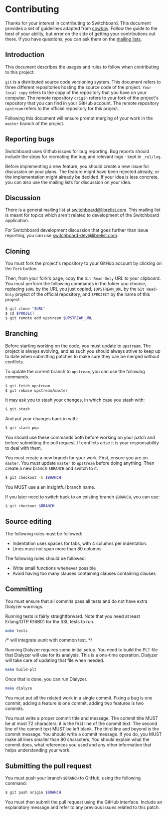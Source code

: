Contributing
============

Thanks for your interest in contributing to Switchboard. This document
provides a set of guidelines adapted from
[cowboy](https://github.com/extend/cowboy). Follow the guide to
the best of your ability, but error on the side of getting your
contributions out there. If you have questions, you can ask them on the [mailing
lists](#markdown-header-discussion).


Introduction
------------

This document describes the usages and rules to follow when contributing
to this project.

`git` is a distributed source code versioning system. This document refers
to three different repositories hosting the source code of the project.
`Your local copy` refers to the copy of the repository that you have on
your computer. The remote repository `origin` refers to your fork of the
project's repository that you can find in your GitHub account. The remote
repository `upstream` refers to the official repository for this project.

Following this document will ensure prompt merging of your work in the
`master` branch of the project.


Reporting bugs
--------------

Switchboard uses Github issues for bug reporting. Bug reports should
include the steps for recreating the bug and relevant logs - kept in
`_rel/log`.

Before implementing a new feature, you should create a new issue for
discussion on your plans. The feature might have been rejected
already, or the implementation might already be decided. If your idea
is less concrete, you can also use the mailing lists for discussion
on your idea.


Discussion
----------

There is a general mailing list at <switchboard@librelist.com>. This
mailing list is meant for topics which aren't related to development
of the Switchboard application.

For Switchboard development discussion that goes further than issue
reporting, you can use <switchboard-dev@librelist.com>.


Cloning
-------

You must fork the project's repository to your GitHub account by clicking
on the `Fork` button.

Then, from your fork's page, copy the `Git Read-Only` URL to your clipboard.
You must perform the following commands in the folder you choose, replacing
`$URL` by the URL you just copied, `$UPSTREAM_URL` by the `Git Read-Only`
project of the official repository, and `$PROJECT` by the name of this project.

``` bash
$ git clone "$URL"
$ cd $PROJECT
$ git remote add upstream $UPSTREAM_URL
```

Branching
---------

Before starting working on the code, you must update to `upstream`. The
project is always evolving, and as such you should always strive to keep
up to date when submitting patches to make sure they can be merged without
conflicts.

To update the current branch to `upstream`, you can use the following commands.

``` bash
$ git fetch upstream
$ git rebase upstream/master
```

It may ask you to stash your changes, in which case you stash with:

``` bash
$ git stash
```

And put your changes back in with:

``` bash
$ git stash pop
```

You should use these commands both before working on your patch and before
submitting the pull request. If conflicts arise it is your responsability
to deal with them.

You must create a new branch for your work. First, ensure you are on `master`.
You must update `master` to `upstream` before doing anything. Then create a
new branch `$BRANCH` and switch to it.

``` bash
$ git checkout -b $BRANCH
```

You MUST use a an insightful branch name.

If you later need to switch back to an existing branch `$BRANCH`, you can use:

``` bash
$ git checkout $BRANCH
```

Source editing
--------------

The following rules must be followed:
 *  Indentation uses spaces for tabs, with 4 columns per indentation.
 *  Lines must not span more than 80 columns

The following rules should be followed:
 *  Write small functions whenever possible
 *  Avoid having too many clauses containing clauses containing clauses

Committing
----------

You must ensure that all commits pass all tests and do not have extra
Dialyzer warnings.

Running tests is fairly straightforward. Note that you need at least
Erlang/OTP R16B01 for the SSL tests to run.

``` bash
make tests
```

/* will integrate eunit with common test. */

Running Dialyzer requires some initial setup. You need to build the PLT
file that Dialyzer will use for its analysis. This is a one-time operation.
Dialyzer will take care of updating that file when needed.

``` bash
make build-plt
```

Once that is done, you can run Dialyzer.

``` bash
make dialyze
```

You must put all the related work in a single commit. Fixing a bug is one
commit, adding a feature is one commit, adding two features is two commits.

You must write a proper commit title and message. The commit title MUST be
at most 72 characters; it is the first line of the commit text. The second
line of the commit text MUST be left blank. The third line and beyond is the
commit message. You should write a commit message. If you do, you MUST make
all lines smaller than 80 characters. You should explain what the commit
does, what references you used and any other information that helps
understanding your work.

Submitting the pull request
---------------------------

You must push your branch `$BRANCH` to GitHub, using the following command:

``` bash
$ git push origin $BRANCH
```

You must then submit the pull request using the GitHub interface.
Include an explanatory message and refer to any previous issues
related to this patch.

